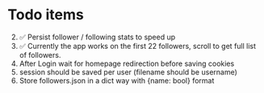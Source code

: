 # Todo items

2. ✅ Persist follower / following stats to speed up
3. ✅ Currently the app works on the first 22 followers, scroll to get full list of followers.
4. After Login wait for homepage redirection before saving cookies
5. session should be saved per user (filename should be username)
6. Store followers.json in a dict way with {name: bool} format
